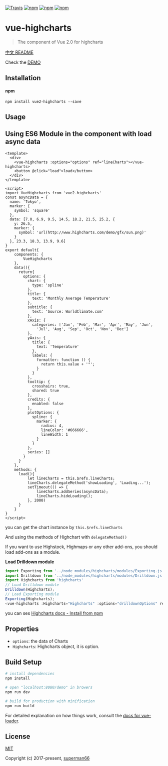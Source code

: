 [![Travis](https://img.shields.io/travis/superman66/vue-highcharts.svg)](https://travis-ci.org/superman66/vue-highcharts) [![npm](https://img.shields.io/npm/v/vue2-highcharts.svg?style=plastic)](https://www.npmjs.com/package/vue2-highcharts) [![npm](https://img.shields.io/npm/dt/vue2-highcharts.svg?style=plastic)](https://www.npmjs.com/package/vue2-highcharts) [![npm](https://img.shields.io/npm/l/vue2-highcharts.svg)](https://www.npmjs.com/package/vue2-highcharts)
# vue-highcharts

> The component of Vue 2.0 for highcharts

[中文 README](./README_zh.md)

Check the [DEMO](http://chenhuichao.com/vue-highcharts/demo/)

## Installation
#### npm

```
npm install vue2-highcharts --save
```

## Usage

## Using ES6 Module in the component with load async data
```es6
<template>
  <div>
    <vue-highcharts :options="options" ref="lineCharts"></vue-highcharts>
    <button @click="load">load</button>
  </div>
</template>

<script>
import VueHighcharts from 'vue2-highcharts'
const asyncData = {
  name: 'Tokyo',
  marker: {
    symbol: 'square'
  },
  data: [7.0, 6.9, 9.5, 14.5, 18.2, 21.5, 25.2, {
    y: 26.5,
    marker: {
      symbol: 'url(http://www.highcharts.com/demo/gfx/sun.png)'
    }
  }, 23.3, 18.3, 13.9, 9.6]
}
export default{
    components: {
        VueHighcharts
    },
    data(){
      return{
        options: {
          chart: {
            type: 'spline'
          },
          title: {
            text: 'Monthly Average Temperature'
          },
          subtitle: {
            text: 'Source: WorldClimate.com'
          },
          xAxis: {
            categories: ['Jan', 'Feb', 'Mar', 'Apr', 'May', 'Jun',
              'Jul', 'Aug', 'Sep', 'Oct', 'Nov', 'Dec']
          },
          yAxis: {
            title: {
              text: 'Temperature'
            },
            labels: {
              formatter: function () {
                return this.value + '°';
              }
            }
          },
          tooltip: {
            crosshairs: true,
            shared: true
          },
          credits: {
            enabled: false
          },
          plotOptions: {
            spline: {
              marker: {
                radius: 4,
                lineColor: '#666666',
                lineWidth: 1
              }
            }
          },
          series: []
        }
      }
    },
    methods: {
      load(){
          let lineCharts = this.$refs.lineCharts;
          lineCharts.delegateMethod('showLoading', 'Loading...');
          setTimeout(() => {
              lineCharts.addSeries(asyncData);
              lineCharts.hideLoading();
          }, 2000)
      }
    }
}
</script>
```
you can get the chart instance by `this.$refs.lineCharts`

And using the methods of Highchart with `delegateMethod()`

If you want to use Highstock, Highmaps or any other add-ons, you should load add-ons as a module.

**Load Drilldown module**

```javascript
import Exporting from '../node_modules/highcharts/modules/Exporting.js'
import Drilldown from '../node_modules/highcharts/modules/Drilldown.js'
import Highcharts from 'highcharts'
// Load Drilldown module
Drilldown(Highcharts);
// Load Exporting module
Exporting(Highcharts);
<vue-highcharts :Highcharts="Highcharts" :options="drilldownOptions" ref="drilldownChart"></vue-highcharts>
```
you can ses [Highcharts docs - Install from npm](https://www.highcharts.com/docs/getting-started/install-from-npm)
## Properties
* `options`: the data of Charts
* `Highcharts`: Highcharts object, it is option.


## Build Setup

``` bash
# install dependencies
npm install

# open "localhost:8080/demo" in browers
npm run dev

# build for production with minification
npm run build
```

For detailed explanation on how things work, consult the [docs for vue-loader](http://vuejs.github.io/vue-loader).

## License
[MIT](https://opensource.org/licenses/MIT)

Copyright (c) 2017-present, [superman66](github.com/superman66)
